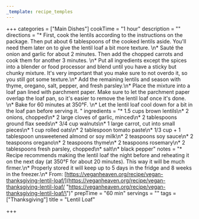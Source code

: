 ```yaml
---
_template: recipe_temples
---
```




+++
categories = ["Main Dishes"]
cookTime = "1 hour"
description = ""
directions = "* First, cook the lentils according to the instructions on the package. Then put about 6 tablespoons of the cooked lentils aside. You'll need them later on to give the lentil loaf a bit more texture. \n* Sauté the onion and garlic for about 2 minutes. Then add the chopped carrots and cook them for another 3 minutes. \n* Put all ingredients except the spices into a blender or food processor and blend until you have a sticky but chunky mixture. It's very important that you make sure to not overdo it, so you still got some texture.\n* Add the remaining lentils and season with thyme, oregano, salt, pepper, and fresh parsley.\n* Place the mixture into a loaf pan lined with parchment paper. Make sure to let the parchment paper overlap the loaf pan, so it's easier to remove the lentil loaf once it's done. \n* Bake for 60 minutes at 350°F. \n* Let the lentil loaf cool down for a bit in the loaf pan before serving it. "
ingredients = "* 1.5 cups brown lentils\n* 2 onions, chopped\n* 2 large cloves of garlic, minced\n* 2 tablespoons ground flax seeds\n* 3/4 cup walnuts\n* 1 large carrot, cut into small pieces\n* 1 cup rolled oats\n* 2 tablespoon tomato paste\n* 1/3 cup + 1 tablespoon unsweetened almond or soy milk\n* 2 teaspoons soy sauce\n* 2 teaspoons oregano\n* 2 teaspoons thyme\n* 2 teaspoons rosemary\n* 2 tablespoons fresh parsley, chopped\n* salt\n* black pepper"
notes = "* Recipe recommends making the lentil loaf the night before and reheating it on the next day (at 350°F for about 20 minutes). This way it will be much firmer.\n* Properly stored it will keep up to 5 days in the fridge and 8 weeks in the freezer.\n* From: [https://veganheaven.org/recipe/vegan-thanksgiving-lentil-loaf/](https://veganheaven.org/recipe/vegan-thanksgiving-lentil-loaf/ \"https://veganheaven.org/recipe/vegan-thanksgiving-lentil-loaf/\")"
prepTime = "60 min"
servings = ""
tags = ["Thanksgiving"]
title = "Lentil Loaf"

+++
